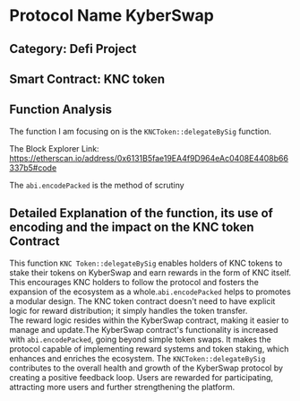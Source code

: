 # Protocol Name KyberSwap
## Category: Defi Project 
## Smart Contract: KNC token

## Function Analysis

The function I am focusing on is the `KNCToken::delegateBySig` function.

The Block Explorer Link: https://etherscan.io/address/0x6131B5fae19EA4f9D964eAc0408E4408b66337b5#code

The `abi.encodePacked` is the method of scrutiny

## Detailed Explanation of the function, its use of encoding and the impact on the KNC token Contract

This function `KNC Token::delegateBySig` enables holders of KNC tokens to stake their tokens on KyberSwap and earn rewards in the form of KNC itself. This encourages KNC holders to follow the protocol and fosters the expansion of the ecosystem as a whole.`abi.encodePacked` helps to promotes a modular design. The KNC token contract doesn't need to have explicit logic for reward distribution; it simply handles the token transfer.                                                                                  
The reward logic resides within the KyberSwap contract, making it easier to manage and update.The KyberSwap contract's functionality is increased with `abi.encodePacked`, going beyond simple token swaps. It makes the protocol capable of implementing reward systems and token staking, which enhances and enriches the ecosystem.
The `KNCToken::delegateBySig` contributes to the overall health and growth of the KyberSwap protocol by creating a positive feedback loop. Users are rewarded for participating, attracting more users and further strengthening the platform.

